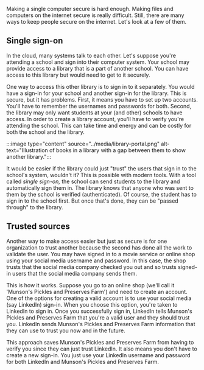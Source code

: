 Making a single computer secure is hard enough. Making files and computers on the internet secure is really difficult. Still, there are many ways to keep people secure on the internet. Let's look at a few of them.

## Single sign-on

In the cloud, many systems talk to each other. Let's suppose you're attending a school and sign into their computer system. Your school may provide access to a library that is a part of another school. You can have access to this library but would need to get to it securely.

One way to access this other library is to sign in to it separately. You would have a sign-in for your school and another sign-in for the library. This is secure, but it has problems. First, it means you have to set up two accounts. You'll have to remember the usernames and passwords for both. Second, the library may only want students at your (and other) schools to have access. In order to create a library account, you'll have to verify you're attending the school. This can take time and energy and can be costly for both the school and the library.

:::image type="content" source="../media/library-portal.png" alt-text="Illustration of books in a library with a gap between them to show another library.":::


It would be easier if the library could just "trust" the users that sign in to the school's system, wouldn't it? This is possible with modern tools. With a tool called *single sign-on,* the school can send students to the library and automatically sign them in. The library knows that anyone who was sent to them by the school is verified (authenticated). Of course, the student has to sign in to the school first. But once that's done, they can be "passed through" to the library.

## Trusted sources

Another way to make access easier but just as secure is for one organization to trust another because the second has done all the work to validate the user. You may have signed in to a movie service or online shop using your social media username and password. In this case, the shop trusts that the social media company checked you out and so trusts signed-in users that the social media company sends them.

This is how it works. Suppose you go to an online shop (we'll call it 'Munson's Pickles and Preserves Farm') and need to create an account. One of the options for creating a valid account is to use your social media (say LinkedIn) sign-in. When you choose this option, you're taken to LinkedIn to sign in. Once you successfully sign in, LinkedIn tells Munson's Pickles and Preserves Farm that you're a valid user and they should trust you. LinkedIn sends Munson's Pickles and Preserves Farm information that they can use to trust you now and in the future.

This approach saves Munson's Pickles and Preserves Farm from having to verify you since they can just trust LinkedIn. It also means you don't have to create a new sign-in. You just use your LinkedIn username and password for both LinkedIn and Munson's Pickles and Preserves Farm.
